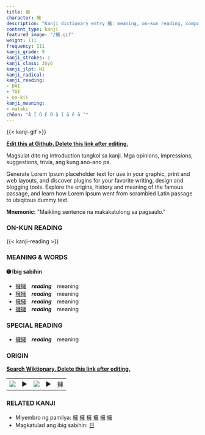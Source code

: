 ```yaml
---
title: 擁
character: 擁
description: "Kanji dictionary entry 擁: meaning, on-kun reading, compounds, origin, related kanji"
content_type: kanji
featured_image: "/擁.gif"
weight: 111
frequency: 111
kanji_grade: 9
kanji_strokes: 1
kanji_class: Jōyō
kanji_jlpt: N1
kanji_radical: 
kanji_reading: 
- DAI
- TAI
- oo-kii
kanji_meaning:
- malaki
chōon: "Ā Ī Ū Ē Ō ā ī ū ē ō ’"
---
```

[//]: # (Don't edit the line below. Kanji animated GIF code is automatically generated.)
{{< kanji-gif >}}

[//]: # (Edit below this line.)

**[Edit this at Github. Delete this link after editing.](https://github.com/tim0g/tim/tree/main/content/kanji/擁/index.md)**

Magsulat dito ng introduction tungkol sa kanji. Mga opinions, impressions, suggestions, trivia, ang kung ano-ano pa.

Generate Lorem Ipsum placeholder text for use in your graphic, print and web layouts, and discover plugins for your favorite writing, design and blogging tools. Explore the origins, history and meaning of the famous passage, and learn how Lorem Ipsum went from scrambled Latin passage to ubiqitous dummy text.
 
**Mnemonic:** "Maikling sentence na makakatulong sa pagsaulo."

### ON-KUN READING

[//]: # (Don't edit the line below. ON-KUN READING code is automatically generated.)
{{< kanji-reading >}}

### MEANING & WORDS

#### ➊ **Ibig sabihin**
  - [擁](../擁)[擁](../擁)　***reading***　meaning
  - [擁](../擁)[擁](../擁)　***reading***　meaning
  - [擁](../擁)[擁](../擁)　***reading***　meaning
  - [擁](../擁)[擁](../擁)　***reading***　meaning

### SPECIAL READING
  - [擁](../擁)[擁](../擁)　***reading***　meaning

### ORIGIN

**[Search Wiktionary. Delete this link after editing.](https://wiktionary.org/wiki/擁)**
<table class="kanji-table"><tr><td>
<img src="60px-擁-bronze.svg.png">
</td><td>▶</td><td>
<img src="60px-擁-oracle.svg.png">
</td><td>▶</td>
<td class="kanji-origin">擁</td>
</tr></table>

### RELATED KANJI
- Miyembro ng pamilya: [擁](../擁) [擁](../擁) [擁](../擁) [擁](../擁) [擁](../擁) [擁](../擁)
- Magkatulad ang ibig sabihin: [日](../日)
